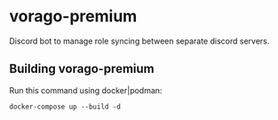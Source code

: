 # vorago-premium
Discord bot to manage role syncing between separate discord servers.

## Building vorago-premium
Run this command using docker|podman:
```
docker-compose up --build -d
```
